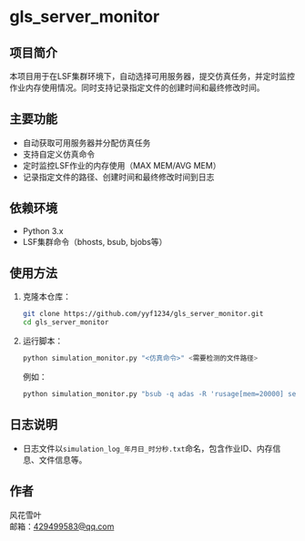# gls_server_monitor

## 项目简介
本项目用于在LSF集群环境下，自动选择可用服务器，提交仿真任务，并定时监控作业内存使用情况。同时支持记录指定文件的创建时间和最终修改时间。

## 主要功能
- 自动获取可用服务器并分配仿真任务
- 支持自定义仿真命令
- 定时监控LSF作业的内存使用（MAX MEM/AVG MEM）
- 记录指定文件的路径、创建时间和最终修改时间到日志

## 依赖环境
- Python 3.x
- LSF集群命令（bhosts, bsub, bjobs等）

## 使用方法
1. 克隆本仓库：
   ```bash
   git clone https://github.com/yyf1234/gls_server_monitor.git
   cd gls_server_monitor
   ```
2. 运行脚本：
   ```bash
   python simulation_monitor.py "<仿真命令>" <需要检测的文件路径>
   ```
   例如：
   ```bash
   python simulation_monitor.py "bsub -q adas -R 'rusage[mem=20000] select[cs]' -Is ./run -sim_opt=+plus" ./result/output.txt
   ```

## 日志说明
- 日志文件以`simulation_log_年月日_时分秒.txt`命名，包含作业ID、内存信息、文件信息等。

## 作者
风花雪叶  
邮箱：429499583@qq.com 
